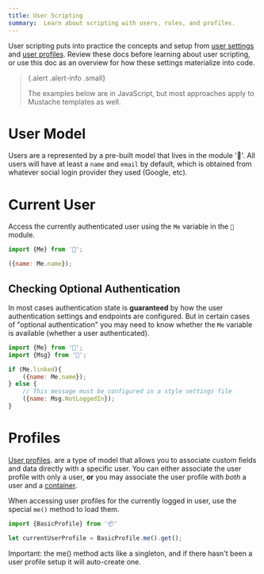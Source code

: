 ```yaml
---
title: User Scripting
summary:  Learn about scripting with users, roles, and profiles.
---
```


User scripting puts into practice the concepts and setup from
[user settings](/🗄/Article/settings/users.md) and
[user profiles](/🗄/Article/models/types.md#profile).
Review these docs before learning about user scripting, or use this doc as an overview
for how these settings materialize into code.

> {.alert .alert-info .small}
>
> The examples below are in JavaScript, but most approaches apply to Mustache templates as well.

# User Model

Users are a represented by a pre-built model that lives in the module '👤'.
All users will have at least a `name` and `email` by default,
which is obtained from whatever social login provider they used (Google, etc).
       
# Current User
 
Access the currently authenticated user using the `Me` variable in the `👤` module.
 
```javascript
import {Me} from '👤';

({name: Me.name});
```

## Checking Optional Authentication

In most cases authentication state is **guaranteed** by how the user authentication
settings and endpoints are configured.
But in certain cases of "optional authentication"
you may need to know whether the `Me` variable is available (whether a user authenticated).
        
```javascript
import {Me} from '👤';
import {Msg} from '🎨';

if (Me.linked){
    ({name: Me.name});
} else {
    // This message must be configured in a style settings file
    ({name: Msg.NotLoggedIn});
}
```

# Profiles

[User profiles](/🗄/Article/models/types.md#profile).
are a type of model that allows you to associate custom fields and data directly with a specific user.
You can either associate the user profile with only a user,
**or** you may associate the user profile with _both_ a user and a
[container](/🗄/Article/models/containers.md).
        
When accessing user profiles for the currently logged in user,
use the special `me()` method to load them.
       
```javascript
import {BasicProfile} from '📦'

let currentUserProfile = BasicProfile.me().get();
```

Important: the me() method acts like a singleton, and if there hasn't been a user profile setup
it will auto-create one.